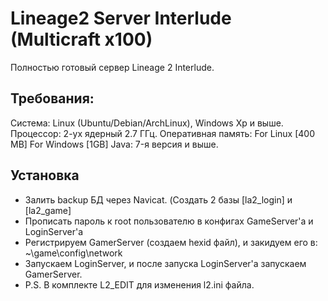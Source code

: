 # Lineage2 Server Interlude (Multicraft x100)
Полностью готовый сервер Lineage 2 Interlude. 

## Требования:
Система: Linux (Ubuntu/Debian/ArchLinux), Windows Xp и выше.
Процессор: 2-ух ядерный 2.7 ГГц.
Оперативная память: For Linux [400 MB] For Windows [1GB]
Java: 7-я версия и выше.

## Установка
- Залить backup БД через Navicat. (Создать 2 базы [la2_login] и [la2_game]
- Прописать пароль к root пользователю в конфигах GameServer'a и LoginServer'a
- Регистрируем GamerServer (создаем hexid файл), и закидуем его в: ~\game\config\network
- Запускаем LoginServer, и после запуска LoginServer'a запускаем GamerServer.
- P.S. В комплекте L2_EDIT для изменения l2.ini файла. 
